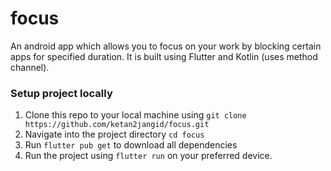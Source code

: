 # focus

An android app which allows you to focus on your work by blocking certain apps for specified duration. It is built using Flutter and Kotlin (uses method channel).

### Setup project locally 

1. Clone this repo to your local machine using `git clone https://github.com/ketan2jangid/focus.git`
2. Navigate into the project directory `cd focus`
3. Run `flutter pub get` to download all dependencies
4. Run the project using `flutter run` on your preferred device.